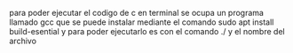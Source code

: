 para poder ejecutar el codigo de c en terminal se ocupa un programa llamado
gcc que se puede instalar mediante el comando sudo apt install build-esential
y para poder ejecutarlo es con el comando ./ y el nombre del archivo
